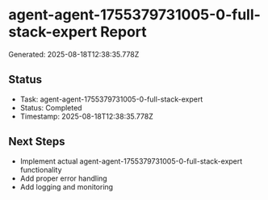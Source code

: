 # agent-agent-1755379731005-0-full-stack-expert Report

Generated: 2025-08-18T12:38:35.778Z

## Status
- Task: agent-agent-1755379731005-0-full-stack-expert
- Status: Completed
- Timestamp: 2025-08-18T12:38:35.778Z

## Next Steps
- Implement actual agent-agent-1755379731005-0-full-stack-expert functionality
- Add proper error handling
- Add logging and monitoring

